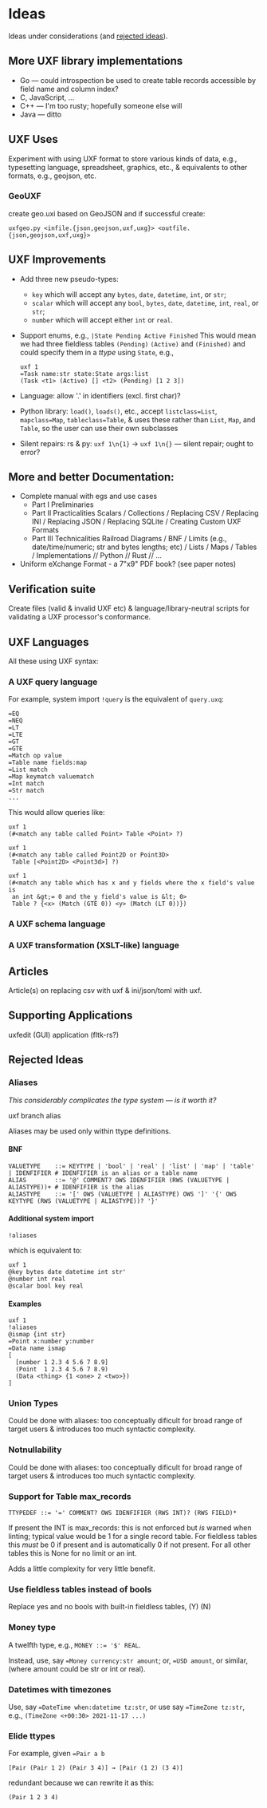 # Ideas

Ideas under considerations (and [rejected ideas](#rejected-ideas)).

## More UXF library implementations

- Go — could introspection be used to create table records accessible by
  field name and column index?
- C, JavaScript, ...
- C++ — I'm too rusty; hopefully someone else will
- Java — ditto

## UXF Uses

Experiment with using UXF format to store various kinds of data, e.g.,
typesetting language, spreadsheet, graphics, etc., & equivalents to other
formats, e.g., geojson, etc.

### GeoUXF

create geo.uxi based on GeoJSON and if successful create:

```
uxfgeo.py <infile.{json,geojson,uxf,uxg}> <outfile.{json,geojson,uxf,uxg}>
```

## UXF Improvements

- Add three new pseudo-types:
    - `key` which will accept any ``bytes``, ``date``, ``datetime``,
      ``int``, or ``str``;
    - `scalar` which will accept any ``bool``, ``bytes``, ``date``,
      ``datetime``, ``int``, ``real``, or ``str``;
    - `number` which will accept either ``int`` or ``real``.

- Support enums, e.g.,
    `|State Pending Active Finished`
  This would mean we had three fieldless tables `(Pending)` `(Active)` and
  `(Finished)` and could specify them in a _ttype_ using `State`, e.g.,

    ```
    uxf 1
    =Task name:str state:State args:list
    (Task <t1> (Active) [] <t2> (Pending) [1 2 3])
    ```

- Language: allow '.' in identifiers (excl. first char)?

- Python library: ``load()``, ``loads()``, etc., accept ``listclass=List``,
  ``mapclass=Map``, ``tableclass=Table``, & uses these rather than ``List``,
  ``Map``, and ``Table``, so the user can use their own subclasses

- Silent repairs: rs & py: `uxf 1\n{1}` → `uxf 1\n{}` — silent repair; ought
  to error?

## More and better Documentation:

- Complete manual with egs and use cases
    - Part I Preliminaries
    - Part II Practicalities
        Scalars / Collections / Replacing CSV / Replacing INI /
        Replacing JSON / Replacing SQLite / Creating Custom UXF Formats
    - Part III Technicalities
        Railroad Diagrams / BNF / Limits (e.g., date/time/numeric;
        str and bytes lengths; etc) / Lists / Maps / Tables /
        Implementations // Python // Rust // ...
- Uniform eXchange Format - a 7"x9" PDF book? (see paper notes)

## Verification suite

Create files (valid & invalid UXF etc) & language/library-neutral scripts
for validating a UXF processor's conformance.

## UXF Languages

All these using UXF syntax:

### A UXF query language

For example, system import `!query` is the equivalent of `query.uxq`:

    =EQ
    =NEQ
    =LT
    =LTE
    =GT
    =GTE
    =Match op value
    =Table name fields:map
    =List match
    =Map keymatch valuematch
    =Int match
    =Str match
    ...

This would allow queries like:

    uxf 1
    (#<match any table called Point> Table <Point> ?)

    uxf 1
    (#<match any table called Point2D or Point3D>
     Table [<Point2D> <Point3d>] ?)

    uxf 1
    (#<match any table which has x and y fields where the x field's value is
     an int &gt;= 0 and the y field's value is &lt; 0>
     Table ? {<x> (Match (GTE 0)) <y> (Match (LT 0))})

### A UXF schema language

### A UXF transformation (XSLT-like) language

## Articles

Article(s) on replacing csv with uxf & ini/json/toml with uxf.

## Supporting Applications

uxfedit (GUI) application (fltk-rs?)

## Rejected Ideas

### Aliases

_This considerably complicates the type system — is it worth it?_

uxf branch alias

Aliases may be used only within ttype definitions.

#### BNF

    VALUETYPE    ::= KEYTYPE | 'bool' | 'real' | 'list' | 'map' | 'table' | IDENFIFIER # IDENFIFIER is an alias or a table name
    ALIAS        ::= '@' COMMENT? OWS IDENFIFIER (RWS (VALUETYPE | ALIASTYPE))+ # IDENFIFIER is the alias
    ALIASTYPE    ::= '[' OWS (VALUETYPE | ALIASTYPE) OWS ']' '{' OWS KEYTYPE (RWS (VALUETYPE | ALIASTYPE))? '}'

#### Additional system import

    !aliases

which is equivalent to:

    uxf 1
    @key bytes date datetime int str'
    @number int real
    @scalar bool key real

#### Examples

    uxf 1
    !aliases
    @ismap {int str}
    =Point x:number y:number
    =Data name ismap
    [
      [number 1 2.3 4 5.6 7 8.9]
      (Point  1 2.3 4 5.6 7 8.9)
      (Data <thing> {1 <one> 2 <two>})
    ]

### Union Types

Could be done with aliases: too conceptually dificult for broad range of
target users & introduces too much syntactic complexity.

### Notnullability

Could be done with aliases: too conceptually dificult for broad range of
target users & introduces too much syntactic complexity.

### Support for Table max\_records

	TTYPEDEF ::= '=' COMMENT? OWS IDENFIFIER (RWS INT)? (RWS FIELD)*

If present the INT is max\_records: this is not enforced but _is_ warned
when linting; typical value would be 1 for a single record table. For
fieldless tables this _must_ be 0 if present and is automatically 0 if not
present. For all other tables this is None for no limit or an int.

Adds a little complexity for very little benefit.

### Use fieldless tables instead of bools

Replace yes and no bools with built-in fieldless tables, (Y) (N)

### Money type

A twelfth type, e.g., `MONEY ::= '$' REAL`.

Instead, use, say ``=Money currency:str amount``; or, ``=USD amount``, or
similar, (where amount could be str or int or real).

### Datetimes with timezones

Use, say ``=DateTime when:datetime tz:str``, or use say ``=TimeZone
tz:str``, e.g., ``(TimeZone <+00:30> 2021-11-17 ...)``

### Elide ttypes

For example, given ``=Pair a b``

    [Pair (Pair 1 2) (Pair 3 4)] → [Pair (1 2) (3 4)]

redundant because we can rewrite it as this:

    (Pair 1 2 3 4)
